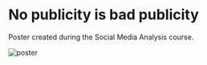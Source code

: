 # No publicity is bad publicity

Poster created during the Social Media Analysis course.

![poster](no_publicity_is_bad_publicity.png)

